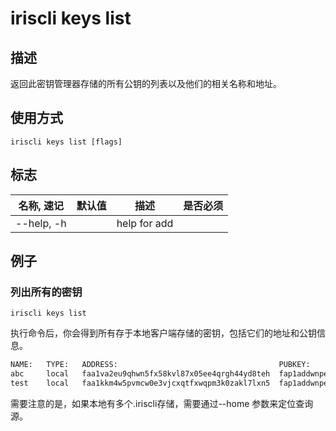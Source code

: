 # iriscli keys list

## 描述

返回此密钥管理器存储的所有公钥的列表以及他们的相关名称和地址。

## 使用方式

```
iriscli keys list [flags]
```

## 标志

| 名称, 速记       | 默认值     | 描述                                                         | 是否必须  |
| --------------- | --------- | ------------------------------------------------------------ | -------- |
| --help, -h      |           | help for add                                                 |          |

## 例子

### 列出所有的密钥

```shell
iriscli keys list
```

执行命令后，你会得到所有存于本地客户端存储的密钥，包括它们的地址和公钥信息。

```txt
NAME:	TYPE:	ADDRESS:						            PUBKEY:
abc  	local	faa1va2eu9qhwn5fx58kvl87x05ee4qrgh44yd8teh	fap1addwnpepq02r0hts0yjhp4rsal627s2lqk4agy2g6tek5g9yq2tfrmkkehee2td75cs
test	local	faa1kkm4w5pvmcw0e3vjcxqtfxwqpm3k0zakl7lxn5	fap1addwnpepq0gsl90v9dgac3r9hzgz53ul5ml5ynq89ax9x8qs5jgv5z5vyssskww57lw
```

需要注意的是，如果本地有多个.iriscli存储，需要通过--home 参数来定位查询源。